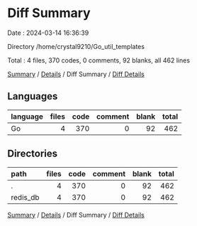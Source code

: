 # Diff Summary

Date : 2024-03-14 16:36:39

Directory /home/crystal9210/Go_util_templates

Total : 4 files,  370 codes, 0 comments, 92 blanks, all 462 lines

[Summary](results.md) / [Details](details.md) / Diff Summary / [Diff Details](diff-details.md)

## Languages
| language | files | code | comment | blank | total |
| :--- | ---: | ---: | ---: | ---: | ---: |
| Go | 4 | 370 | 0 | 92 | 462 |

## Directories
| path | files | code | comment | blank | total |
| :--- | ---: | ---: | ---: | ---: | ---: |
| . | 4 | 370 | 0 | 92 | 462 |
| redis_db | 4 | 370 | 0 | 92 | 462 |

[Summary](results.md) / [Details](details.md) / Diff Summary / [Diff Details](diff-details.md)